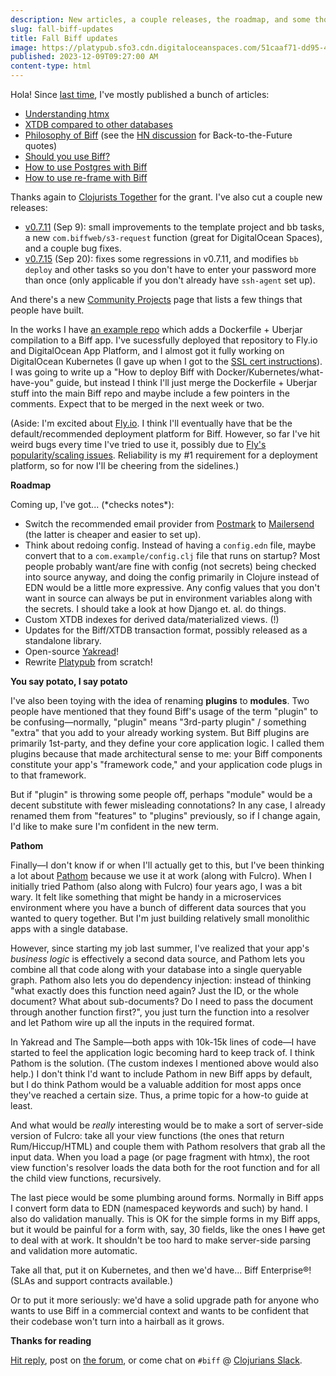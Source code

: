 ```yaml
---
description: New articles, a couple releases, the roadmap, and some thoughts on Pathom.
slug: fall-biff-updates
title: Fall Biff updates
image: https://platypub.sfo3.cdn.digitaloceanspaces.com/51caaf71-dd95-4489-875a-4d0ab4425f65
published: 2023-12-09T09:27:00 AM
content-type: html
---
```


<p>Hola! Since <a href="https://biffweb.com/p/summer-updates/">last time</a>, I've mostly published a bunch of articles:</p>
<ul>
<li><a href="https://biffweb.com/p/understanding-htmx/">Understanding htmx</a></li>
<li><a href="https://biffweb.com/p/xtdb-compared-to-other-databases/">XTDB compared to other databases</a></li>
<li><a href="https://biffweb.com/p/philosophy-of-biff/">Philosophy of Biff</a> (see the <a href="https://news.ycombinator.com/item?id=38535853">HN discussion</a> for Back-to-the-Future quotes)</li>
<li><a href="https://biffweb.com/p/should-you-use-biff/">Should you use Biff?</a></li>
<li><a href="https://biffweb.com/p/how-to-use-postgres-with-biff/">How to use Postgres with Biff</a></li>
<li><a href="https://biffweb.com/p/how-to-use-reframe-with-biff/">How to use re-frame with Biff</a></li>
</ul>
<p>Thanks again to <a href="https://www.clojuriststogether.org/">Clojurists Together</a> for the grant. I've also cut a couple new releases:</p>
<ul>
<li><a href="https://github.com/jacobobryant/biff/releases/tag/v0.7.11">v0.7.11</a> (Sep 9): small improvements to the template project and bb tasks, a new&nbsp;<code>com.biffweb/s3-request</code> function (great for DigitalOcean Spaces), and a couple bug fixes.</li>
<li><a href="https://github.com/jacobobryant/biff/releases/tag/v0.7.15">v0.7.15</a> (Sep 20): fixes some regressions in v0.7.11, and modifies <code>bb deploy</code> and other tasks so you don't have to enter your password more than once (only applicable if you don't already have&nbsp;<code>ssh-agent</code> set up).</li>
</ul>
<p>And there's a new <a href="https://biffweb.com/docs/community/">Community Projects</a> page that lists a few things that people have built.</p>
<p>In the works I have <a href="https://github.com/jacobobryant/biff-docker2">an example repo</a> which adds a Dockerfile + Uberjar compilation to a Biff app. I've sucessfully deployed that&nbsp;repository to Fly.io and DigitalOcean App Platform, and I almost got it fully working on DigitalOcean Kubernetes (I gave up when I got to the&nbsp;<a href="https://www.digitalocean.com/community/tutorials/how-to-secure-your-site-in-kubernetes-with-cert-manager-traefik-and-let-s-encrypt">SSL cert instructions</a>). I was going to write up a "How to deploy Biff with Docker/Kubernetes/what-have-you" guide, but instead I think I'll just merge the Dockerfile + Uberjar stuff into the main Biff repo and maybe include a few pointers in the comments. Expect that to be merged in the next week or two.</p>
<p>(Aside: I'm excited about <a href="https://fly.io/">Fly.io</a>. I think I'll eventually have that be the default/recommended deployment platform for Biff. However, so far I've hit weird bugs every time I've tried&nbsp;to use it, possibly due to <a href="https://community.fly.io/t/reliability-its-not-great/11253">Fly's popularity/scaling issues</a>. Reliability is my #1 requirement for a deployment platform, so for now I'll be cheering from the sidelines.)</p>
<p><strong>Roadmap</strong></p>
<p>Coming up, I've got... (*checks notes*):</p>
<ul>
<li>Switch the recommended email provider from <a href="https://postmarkapp.com/">Postmark</a> to <a href="https://www.mailersend.com/">Mailersend</a> (the latter is cheaper and easier to set up).</li>
<li>Think about redoing config. Instead of having a <code>config.edn</code> file, maybe convert that to a <code>com.example/config.clj</code> file that runs on startup? Most people probably want/are fine with config (not secrets) being checked into source anyway, and doing the config primarily in Clojure instead of EDN would be a little more expressive. Any config values that you don't want in source can always be put in environment variables along with the secrets. I should take a look at how Django et. al. do things.</li>
<li>Custom XTDB indexes for derived data/materialized views. (!)</li>
<li>Updates for the Biff/XTDB transaction format, possibly released as a standalone library.</li>
<li>Open-source <a href="https://yakread.com">Yakread</a>!</li>
<li>Rewrite <a href="https://github.com/jacobobryant/platypub">Platypub</a> from scratch!</li>
</ul>
<p><strong>You say potato, I say potato</strong></p>
<p>I've also been toying with the idea of renaming&nbsp;<strong>plugins</strong> to&nbsp;<strong>modules</strong>. Two people have mentioned that they found Biff's usage of the term "plugin" to be confusing&mdash;normally, "plugin" means "3rd-party plugin" / something "extra" that you add to your already working system. But Biff plugins are primarily 1st-party, and they define your core application logic. I called them plugins because that made architectural sense to me: your Biff components constitute your app's "framework code," and your application code plugs in to that framework.</p>
<p>But if "plugin" is throwing some people off, perhaps "module" would be a decent substitute with fewer misleading connotations? In any case, I already renamed them from "features" to "plugins" previously, so if I change again, I'd like to make sure I'm confident in the new term.</p>
<p><strong>Pathom</strong></p>
<p>Finally&mdash;I don't know if or when I'll actually get to this, but I've been thinking a lot about <a href="https://pathom3.wsscode.com/">Pathom</a> because we use it at work (along with Fulcro). When I initially tried Pathom (also along with Fulcro) four years ago, I was a bit wary. It felt like something that might be handy in a microservices environment where you have a bunch of different data sources that you wanted to query together. But I'm just building relatively small monolithic apps with a single database.</p>
<p>However, since starting my job last summer, I've realized that your app's <em>business logic</em> is effectively a second data source, and Pathom lets you combine all that code along with your database into a single queryable graph. Pathom also lets you do dependency injection: instead of thinking "what exactly does this function need again? Just the ID, or the whole document? What about sub-documents? Do I need to pass the document through another function first?", you just turn the function into a resolver and let Pathom wire up all the inputs in the required format.</p>
<p>In Yakread and The Sample&mdash;both apps with 10k-15k lines of code&mdash;I have started to feel the application logic becoming hard to keep track of. I think Pathom is the solution. (The custom indexes I mentioned above would also help.) I don't think I'd want to include Pathom in new Biff apps by default, but I do think Pathom would be a valuable addition for most apps once they've reached a certain size. Thus, a prime topic for a how-to guide at least.</p>
<p>And what would be&nbsp;<em>really</em> interesting would be to make a sort of server-side version of Fulcro: take all your view functions (the ones that return Rum/Hiccup/HTML) and couple them with Pathom resolvers that grab all the input data. When you load a page (or page fragment with htmx), the root view function's resolver loads the data both for the root function and for all the child view functions, recursively.</p>
<p>The last piece would be some plumbing around forms. Normally in Biff apps I convert form data to EDN (namespaced keywords and such) by hand. I also do validation manually. This is OK for the simple forms in my Biff apps, but it would be painful for a form with, say, 30 fields, like the ones I <s>have</s> get to deal with at work. It shouldn't be too hard to make server-side parsing and validation more automatic.</p>
<p>Take all that, put it on Kubernetes, and then we'd have... Biff Enterprise&reg;! (SLAs and support contracts available.)</p>
<p>Or to put it more seriously: we'd have a solid upgrade path for anyone who wants to use Biff in a commercial context and wants to be confident that their codebase won't turn into a hairball as it grows.</p>
<p><strong>Thanks for reading</strong></p>
<p><a href="mailto:hello@tfos.co&amp;subject=Re: Fall Biff updates">Hit reply</a>, post on <a href="https://forum.tfos.co">the forum</a>, or come chat on <code>#biff</code> @ <a href="http://clojurians.net">Clojurians Slack</a>.</p>